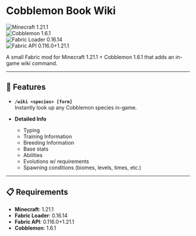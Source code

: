 # Cobblemon Book Wiki

![Minecraft 1.21.1](https://img.shields.io/badge/Minecraft-1.21.1-blue.svg)  
![Cobblemon 1.6.1](https://img.shields.io/badge/Cobblemon-1.6.1-blue.svg)  
![Fabric Loader 0.16.14](https://img.shields.io/badge/Fabric%20Loader-0.16.14-lightgrey.svg)  
![Fabric API 0.116.0+1.21.1](https://img.shields.io/badge/Fabric%20API-0.116.0%2B1.21.1-lightgrey.svg)  

A small Fabric mod for Minecraft 1.21.1 + Cobblemon 1.6.1 that adds an in-game wiki command.  

---

## 🚀 Features

- **`/wiki <species> [form]`**  
  Instantly look up any Cobblemon species in-game.
- **Detailed Info**
  
  - Typing
  - Training Information
  - Breeding Information
  - Base stats  
  - Abilities  
  - Evolutions w/ requirements  
  - Spawning conditions (biomes, levels, times, etc.)

---

## 📋 Requirements

- **Minecraft**: 1.21.1  
- **Fabric Loader**: 0.16.14  
- **Fabric API**: 0.116.0+1.21.1  
- **Cobblemon**: 1.6.1  


